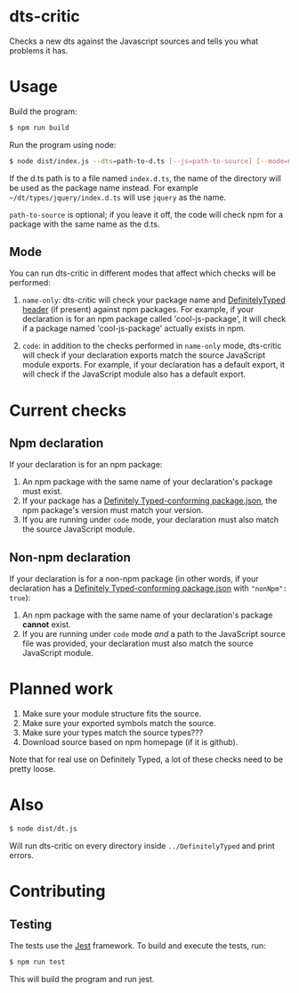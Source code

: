 # dts-critic

Checks a new dts against the Javascript sources and tells you what
problems it has.

# Usage

Build the program:

```sh
$ npm run build
```

Run the program using node:

```sh
$ node dist/index.js --dts=path-to-d.ts [--js=path-to-source] [--mode=mode] [--debug]
```

If the d.ts path is to a file named `index.d.ts`, the name of the directory
will be used as the package name instead. For example
`~/dt/types/jquery/index.d.ts` will use `jquery` as the name.

`path-to-source` is optional; if you leave it off, the code will
check npm for a package with the same name as the d.ts.

## Mode

You can run dts-critic in different modes that affect which checks will be performed:

1. `name-only`: dts-critic will check your package name and [DefinitelyTyped header](../header-parser) (if present) against npm packages.
   For example, if your declaration is for an npm package called 'cool-js-package', it will check if a
   package named 'cool-js-package' actually exists in npm.

2. `code`: in addition to the checks performed in `name-only` mode, dts-critic will check if your
   declaration exports match the source JavaScript module exports.
   For example, if your declaration has a default export, it will check if the JavaScript module also
   has a default export.

# Current checks

## Npm declaration

If your declaration is for an npm package:

1. An npm package with the same name of your declaration's package must exist.
2. If your package has a [Definitely Typed-conforming package.json](../header-parser), the npm package's version must match your version.
3. If you are running under `code` mode, your declaration must also match the source JavaScript module.

## Non-npm declaration

<!-- 2. If no local path to source is provided, an npm package with the
same name as the d.ts must exist. -->

If your declaration is for a non-npm package (in other words, if your declaration has a
[Definitely Typed-conforming package.json](../header-parser) with `"nonNpm": true`):

1. An npm package with the same name of your declaration's package **cannot** exist.
2. If you are running under `code` mode _and_ a path to the JavaScript source file was provided, your
   declaration must also match the source JavaScript module.

# Planned work

1. Make sure your module structure fits the source.
2. Make sure your exported symbols match the source.
3. Make sure your types match the source types???
4. Download source based on npm homepage (if it is github).

Note that for real use on Definitely Typed, a lot of these checks need to be pretty loose.

# Also

```sh
$ node dist/dt.js
```

Will run dts-critic on every directory inside `../DefinitelyTyped` and
print errors.

# Contributing

## Testing

The tests use the [Jest](https://jestjs.io/) framework. To build and execute the tests, run:

```sh
$ npm run test
```

This will build the program and run jest.
